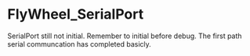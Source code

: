 # FlyWheel_SerialPort

SerialPort still not initial. 
Remember to initial before debug. 
The first path serial communcation has completed basicly.
